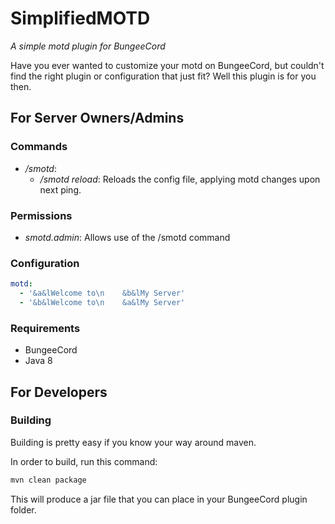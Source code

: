 SimplifiedMOTD
==============
*_A simple motd plugin for BungeeCord_*

Have you ever wanted to customize your motd on BungeeCord, but couldn't find the right plugin or configuration that just fit? Well this plugin is for you then.

For Server Owners/Admins
------------------------

### Commands
* _/smotd_:
  - _/smotd reload_: Reloads the config file, applying motd changes upon next ping.

### Permissions
* _smotd.admin_: Allows use of the /smotd command

### Configuration
```yaml
motd:
  - '&a&lWelcome to\n    &b&lMy Server'
  - '&b&lWelcome to\n    &a&lMy Server'
```

### Requirements
* BungeeCord
* Java 8

For Developers
--------------

### Building
Building is pretty easy if you know your way around maven.

In order to build, run this command: 
```bash
mvn clean package 
```

This will produce a jar file that you can place in your BungeeCord plugin folder.


